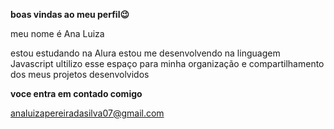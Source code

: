 **boas vindas ao meu perfil😉**

meu nome é Ana Luiza

estou estudando na Alura
estou me desenvolvendo na linguagem Javascript
ultilizo esse espaço para minha organização e compartilhamento dos meus projetos desenvolvidos

**voce entra em contado comigo**

analuizapereiradasilva07@gmail.com
